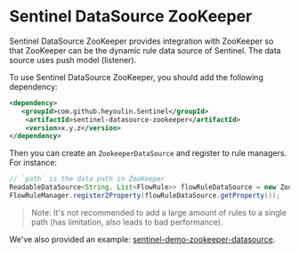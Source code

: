 # Sentinel DataSource ZooKeeper

Sentinel DataSource ZooKeeper provides integration with ZooKeeper so that ZooKeeper
can be the dynamic rule data source of Sentinel. The data source uses push model (listener).

To use Sentinel DataSource ZooKeeper, you should add the following dependency:

```xml
<dependency>
   <groupId>com.github.heyoulin.Sentinel</groupId>
    <artifactId>sentinel-datasource-zookeeper</artifactId>
    <version>x.y.z</version>
</dependency>
```

Then you can create an `ZookeeperDataSource` and register to rule managers.
For instance:

```java
// `path` is the data path in ZooKeeper
ReadableDataSource<String, List<FlowRule>> flowRuleDataSource = new ZookeeperDataSource<>(remoteAddress, path, source -> JSON.parseObject(source, new TypeReference<List<FlowRule>>() {}));
FlowRuleManager.register2Property(flowRuleDataSource.getProperty());
```

> Note: It's not recommended to add a large amount of rules to a single path (has limitation, also leads to bad performance).

We've also provided an example: [sentinel-demo-zookeeper-datasource](https://github.com/alibaba/Sentinel/tree/master/sentinel-demo/sentinel-demo-zookeeper-datasource).
